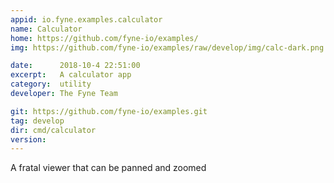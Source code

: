 ```yaml
---
appid: io.fyne.examples.calculator
name: Calculator
home: https://github.com/fyne-io/examples/
img: https://github.com/fyne-io/examples/raw/develop/img/calc-dark.png

date:      2018-10-4 22:51:00
excerpt:   A calculator app
category:  utility
developer: The Fyne Team

git: https://github.com/fyne-io/examples.git
tag: develop
dir: cmd/calculator
version: 
---
```


A fratal viewer that can be panned and zoomed

